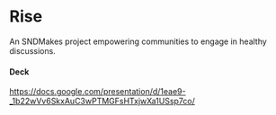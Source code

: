 # Rise
An SNDMakes project empowering communities to engage in healthy discussions.

#### Deck
https://docs.google.com/presentation/d/1eae9-_1b22wVv6SkxAuC3wPTMGFsHTxjwXa1USsp7co/

